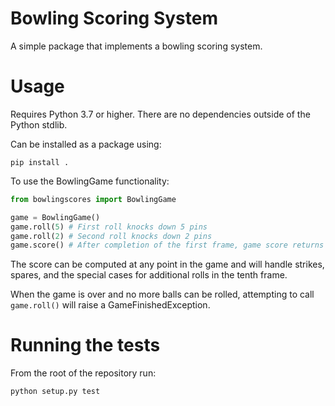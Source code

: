 # Bowling Scoring System
A simple package that implements a bowling scoring system.

# Usage

Requires Python 3.7 or higher. There are no dependencies outside of the Python stdlib.

Can be installed as a package using:

```
pip install .
```

To use the BowlingGame functionality:

```python
from bowlingscores import BowlingGame

game = BowlingGame()
game.roll(5) # First roll knocks down 5 pins
game.roll(2) # Second roll knocks down 2 pins
game.score() # After completion of the first frame, game score returns 7
```

The score can be computed at any point in the game and will handle strikes, spares, and the special cases for additional rolls in the tenth frame.

When the game is over and no more balls can be rolled, attempting to call `game.roll()` will raise a GameFinishedException.

# Running the tests
From the root of the repository run:
```
python setup.py test
```